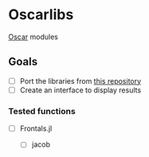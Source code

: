 # Oscarlibs
[Oscar](https://oscar.computeralgebra.de) modules

## Goals
- [ ] Port the libraries from [this repository](https://github.com/cuspidalcoffee/Singular)
- [ ] Create an interface to display results

### Tested functions
- [ ] Frontals.jl
	- [ ] jacob

